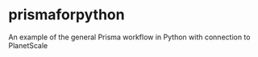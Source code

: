 # prismaforpython
An example of the general Prisma workflow in Python with connection to PlanetScale
